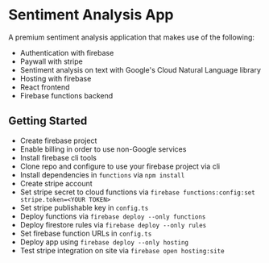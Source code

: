 # Sentiment Analysis App

A premium sentiment analysis application that makes use of the following:

- Authentication with firebase
- Paywall with stripe
- Sentiment analysis on text with Google's Cloud Natural Language library
- Hosting with firebase
- React frontend
- Firebase functions backend

## Getting Started

- Create firebase project
- Enable billing in order to use non-Google services
- Install firebase cli tools
- Clone repo and configure to use your firebase project via cli
- Install dependencies in `functions` via `npm install`
- Create stripe account
- Set stripe secret to cloud functions via `firebase functions:config:set stripe.token=<YOUR TOKEN>`
- Set stripe publishable key in `config.ts`
- Deploy functions via `firebase deploy --only functions`
- Deploy firestore rules via `firebase deploy --only rules`
- Set firebase function URLs in `config.ts`
- Deploy app using `firebase deploy --only hosting`
- Test stripe integration on site via `firebase open hosting:site`
